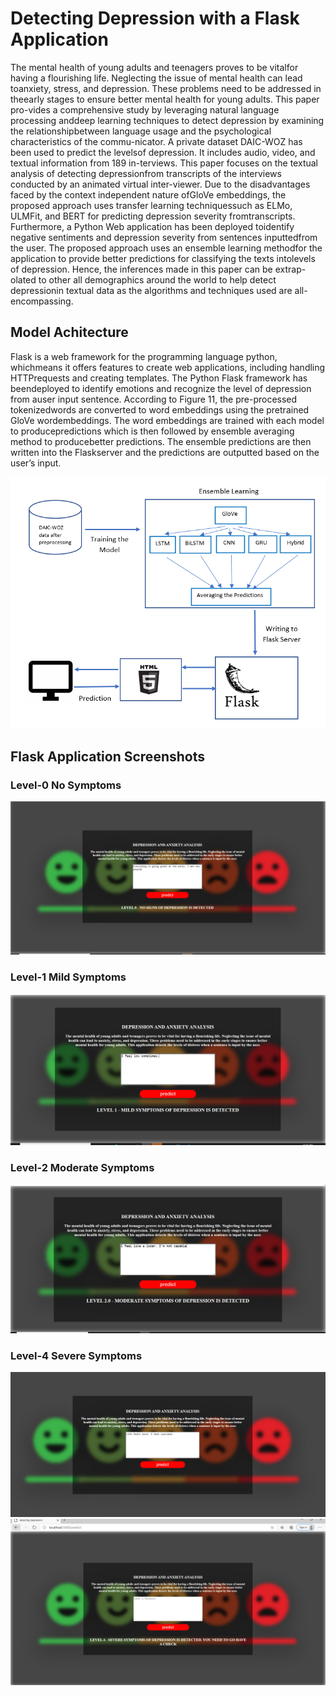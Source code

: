 # Detecting Depression with a Flask Application

The mental health of young adults and teenagers proves to be vitalfor having a flourishing life.  Neglecting the issue of mental health can lead toanxiety, stress, and depression.  These problems need to be addressed in theearly stages to ensure better mental health for young adults.  This paper pro-vides a comprehensive study by leveraging natural language processing anddeep learning techniques to detect depression by examining the relationshipbetween language usage and the psychological characteristics of the commu-nicator.  A private dataset DAIC-WOZ has been used to predict the levelsof depression.  It includes audio, video, and textual information from 189 in-terviews.  This paper focuses on the textual analysis of detecting depressionfrom transcripts of the interviews conducted by an animated virtual inter-viewer.  Due to the disadvantages faced by the context independent nature ofGloVe embeddings, the proposed approach uses transfer learning techniquessuch as ELMo, ULMFit, and BERT for predicting depression severity fromtranscripts.  Furthermore, a Python Web application has been deployed toidentify negative sentiments and depression severity from sentences inputtedfrom  the  user.   The  proposed  approach  uses  an  ensemble  learning  methodfor the application to provide better predictions for classifying the texts intolevels of depression.  Hence, the inferences made in this paper can be extrap-olated to other all demographics around the world to help detect depressionin textual data as the algorithms and techniques used are all-encompassing.



## Model Achitecture
Flask is a web framework for the programming language python, whichmeans it offers features to create web applications, including handling HTTPrequests  and  creating  templates.  The  Python  Flask  framework  has  beendeployed to identify emotions and recognize the level of depression from auser  input  sentence.   According  to  Figure  11,  the  pre-processed  tokenizedwords are converted to word embeddings using the pretrained GloVe wordembeddings.  The word embeddings are trained with each model to producepredictions which is then followed by ensemble averaging method to producebetter predictions.  The ensemble predictions are then written into the Flaskserver and the predictions are outputted based on the user’s input.

![Flask Application Architecture](img/flask.PNG)

## Flask Application Screenshots
### Level-0 No Symptoms
![level1](img/level0.PNG)

### Level-1 Mild Symptoms
![level1](img/level1.PNG)

### Level-2 Moderate Symptoms
![level2](img/level2.PNG)

### Level-4 Severe Symptoms
![level4](img/level4.PNG)
![level4](img/level4_1.PNG)

